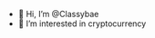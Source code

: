 - 👋 Hi, I’m @Classybae
- 👀 I’m interested in cryptocurrency
<!---
Classybae/Classybae is a ✨ special ✨ repository because its `README.md` (this file) appears on your GitHub profile.
You can click the Preview link to take a look at your changes.
--->
